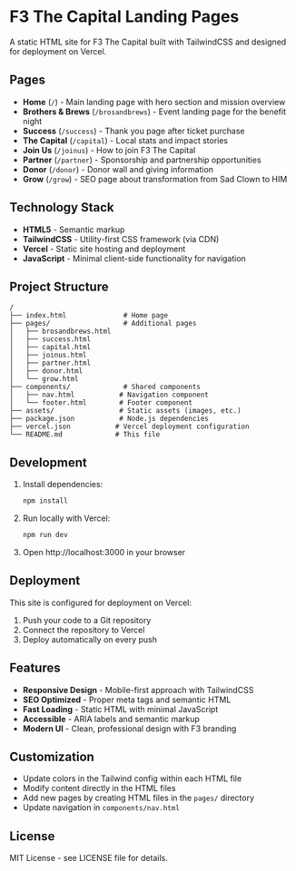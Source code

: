 # F3 The Capital Landing Pages

A static HTML site for F3 The Capital built with TailwindCSS and designed for deployment on Vercel.

## Pages

- **Home** (`/`) - Main landing page with hero section and mission overview
- **Brothers & Brews** (`/brosandbrews`) - Event landing page for the benefit night
- **Success** (`/success`) - Thank you page after ticket purchase
- **The Capital** (`/capital`) - Local stats and impact stories
- **Join Us** (`/joinus`) - How to join F3 The Capital
- **Partner** (`/partner`) - Sponsorship and partnership opportunities
- **Donor** (`/donor`) - Donor wall and giving information
- **Grow** (`/grow`) - SEO page about transformation from Sad Clown to HIM

## Technology Stack

- **HTML5** - Semantic markup
- **TailwindCSS** - Utility-first CSS framework (via CDN)
- **Vercel** - Static site hosting and deployment
- **JavaScript** - Minimal client-side functionality for navigation

## Project Structure

```
/
├── index.html              # Home page
├── pages/                  # Additional pages
│   ├── brosandbrews.html
│   ├── success.html
│   ├── capital.html
│   ├── joinus.html
│   ├── partner.html
│   ├── donor.html
│   └── grow.html
├── components/             # Shared components
│   ├── nav.html           # Navigation component
│   └── footer.html        # Footer component
├── assets/                # Static assets (images, etc.)
├── package.json           # Node.js dependencies
├── vercel.json           # Vercel deployment configuration
└── README.md             # This file
```

## Development

1. Install dependencies:
   ```bash
   npm install
   ```

2. Run locally with Vercel:
   ```bash
   npm run dev
   ```

3. Open http://localhost:3000 in your browser

## Deployment

This site is configured for deployment on Vercel:

1. Push your code to a Git repository
2. Connect the repository to Vercel
3. Deploy automatically on every push

## Features

- **Responsive Design** - Mobile-first approach with TailwindCSS
- **SEO Optimized** - Proper meta tags and semantic HTML
- **Fast Loading** - Static HTML with minimal JavaScript
- **Accessible** - ARIA labels and semantic markup
- **Modern UI** - Clean, professional design with F3 branding

## Customization

- Update colors in the Tailwind config within each HTML file
- Modify content directly in the HTML files
- Add new pages by creating HTML files in the `pages/` directory
- Update navigation in `components/nav.html`

## License

MIT License - see LICENSE file for details.

